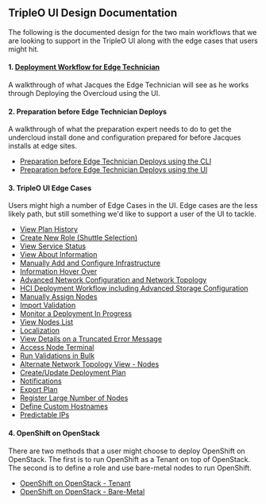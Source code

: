 ## TripleO UI Design Documentation

The following is the documented design for the two main workflows that we are looking to support in the TripleO UI along with the edge cases that users might hit.

#### 1. [Deployment Workflow for Edge Technician](https://lizsurette.github.io/OpenStack-Design/tripleo-ui/1-deployment-workflow-for-edge-technician/)
A walkthrough of what Jacques the Edge Technician will see as he works through Deploying the Overcloud using the UI.


#### 2. Preparation before Edge Technician Deploys
A walkthrough of what the preparation expert needs to do to get the undercloud install done and configuration prepared for before Jacques installs at edge sites.
- [Preparation before Edge Technician Deploys using the CLI](https://lizsurette.github.io/OpenStack-Design/tripleo-ui/2-preparation-before-edge-technician-deploys/1.usingcli)
- [Preparation before Edge Technician Deploys using the UI](https://lizsurette.github.io/OpenStack-Design/tripleo-ui/2-preparation-before-edge-technician-deploys/2.usingui)

#### 3. TripleO UI Edge Cases
Users might high a number of Edge Cases in the UI. Edge cases are the less likely path, but still something we'd like to support a user of the UI to tackle.
- [View Plan History](https://lizsurette.github.io/OpenStack-Design/tripleo-ui/3-tripleo-ui-edge-cases/1.viewplanhistory)
- [Create New Role (Shuttle Selection)](https://lizsurette.github.io/OpenStack-Design/tripleo-ui/3-tripleo-ui-edge-cases/2.createnewrole)
- [View Service Status](https://lizsurette.github.io/OpenStack-Design/tripleo-ui/3-tripleo-ui-edge-cases/3.viewservicestatus)
- [View About Information](https://lizsurette.github.io/OpenStack-Design/tripleo-ui/3-tripleo-ui-edge-cases/4.viewaboutinformation)
- [Manually Add and Configure Infrastructure](https://lizsurette.github.io/OpenStack-Design/tripleo-ui/3-tripleo-ui-edge-cases/5.manuallyaddandconfigureintrospectiondetails)
- [Information Hover Over](https://lizsurette.github.io/OpenStack-Design/tripleo-ui/3-tripleo-ui-edge-cases/6.informationhoverover)
- [Advanced Network Configuration and Network Topology](https://lizsurette.github.io/OpenStack-Design/tripleo-ui/3-tripleo-ui-edge-cases/7.advancednetworkconfigurationandtopology)
- [HCI Deployment Workflow including Advanced Storage Configuration](https://lizsurette.github.io/OpenStack-Design/tripleo-ui/3-tripleo-ui-edge-cases/8.advancedstorageconfiguration)
- [Manually Assign Nodes](https://lizsurette.github.io/OpenStack-Design/tripleo-ui/3-tripleo-ui-edge-cases/9.manuallyassignnodes)
- [Import Validation](https://lizsurette.github.io/OpenStack-Design/tripleo-ui/3-tripleo-ui-edge-cases/10.importvalidation)
- [Monitor a Deployment In Progress](https://lizsurette.github.io/OpenStack-Design/tripleo-ui/3-tripleo-ui-edge-cases/11.monitordeploymentinprogress)
- [View Nodes List](https://lizsurette.github.io/OpenStack-Design/tripleo-ui/3-tripleo-ui-edge-cases/12.viewnodeslist)
- [Localization](https://lizsurette.github.io/OpenStack-Design/tripleo-ui/3-tripleo-ui-edge-cases/13.localization)
- [View Details on a Truncated Error Message](https://lizsurette.github.io/OpenStack-Design/tripleo-ui/3-tripleo-ui-edge-cases/14.viewdetailstruncatederror)
- [Access Node Terminal](https://lizsurette.github.io/OpenStack-Design/tripleo-ui/3-tripleo-ui-edge-cases/15.accessnodeterminal)
- [Run Validations in Bulk](https://lizsurette.github.io/OpenStack-Design/tripleo-ui/3-tripleo-ui-edge-cases/16.runvalidationsinbulk)
- [Alternate Network Topology View - Nodes](https://lizsurette.github.io/OpenStack-Design/tripleo-ui/3-tripleo-ui-edge-cases/17.alternatenetworktopologynodes)
- [Create/Update Deployment Plan](https://lizsurette.github.io/OpenStack-Design/tripleo-ui/3-tripleo-ui-edge-cases/18.createupdateplan)
- [Notifications](https://lizsurette.github.io/OpenStack-Design/tripleo-ui/3-tripleo-ui-edge-cases/19.notifications)
- [Export Plan](https://lizsurette.github.io/OpenStack-Design/tripleo-ui/3-tripleo-ui-edge-cases/20.exportplan)
- [Register Large Number of Nodes](https://lizsurette.github.io/OpenStack-Design/tripleo-ui/3-tripleo-ui-edge-cases/21.registerlargenumbernodes)
- [Define Custom Hostnames](https://lizsurette.github.io/OpenStack-Design/tripleo-ui/3-tripleo-ui-edge-cases/22.customhostnames)
- [Predictable IPs](https://lizsurette.github.io/OpenStack-Design/tripleo-ui/3-tripleo-ui-edge-cases/23.predictableips)

#### 4. OpenShift on OpenStack
There are two methods that a user might choose to deploy OpenShift on OpenStack. The first is to run OpenShift as a Tenant on top of OpenStack. The second is to define a role and use bare-metal nodes to run OpenShift.
- [OpenShift on OpenStack - Tenant](https://lizsurette.github.io/OpenStack-Design/tripleo-ui/4-openshift-on-openstack/1.OpenShiftAsTenant)
- [OpenShift on OpenStack - Bare-Metal](https://lizsurette.github.io/OpenStack-Design/tripleo-ui/4-openshift-on-openstack/2.OpenShiftOnBareMetal)
